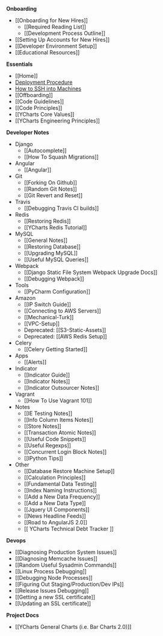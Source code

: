 **Onboarding**
* [[Onboarding for New Hires]]
  * [[Required Reading List]]
  * [[Development Process Outline]]
* [[Setting Up Accounts for New Hires]]
* [[Developer Environment Setup]]
* [[Educational Resources]]

**Essentials**
* [[Home]]
* [Deployment Procedure](https://github.com/ycharts/ycharts_systems/wiki/Deploy-and-Hotfix-%5BYCharts%5D)
* [How to SSH into Machines](https://github.com/ycharts/ycharts_systems/wiki/SSH-%5BYCharts%5D)
* [[Offboarding]]
* [[Code Guidelines]]
* [[Code Principles]]
* [[YCharts Core Values]]
* [[YCharts Engineering Principles]]

**Developer Notes**
* Django
  * [[Autocomplete]]
  * [[How To Squash Migrations]]
* Angular
  * [[Angular]]
* Git
  * [[Forking On Github]]
  * [[Random Git Notes]]
  * [[Git Revert and Reset]]
* Travis
  * [[Debugging Travis CI builds]]
* Redis
  * [[Restoring Redis]]
  * [[YCharts Redis Tutorial]]
* MySQL
  * [[General Notes]]
  * [[Restoring Database]]
  * [[Upgrading MySQL]]
  * [[Useful MySQL Queries]]
* Webpack
  * [[Django Static File System Webpack Upgrade Docs]]
  * [[Debugging Webpack]]
* Tools
  * [[PyCharm Configuration]]
* Amazon
  * [[IP Switch Guide]]
  * [[Connecting to AWS Servers]]
  * [[Mechanical-Turk]]
  * [[VPC-Setup]]
  * Deprecated: [[S3-Static-Assets]]
  * Deprecated: [[AWS Redis Setup]]
* Celery
  * [[Celery Getting Started]]
* Apps
  * [[Alerts]]
* Indicator
  * [[Indicator Guide]]
  * [[Indicator Notes]]
  * [[Indicator Outsourcer Notes]]
* Vagrant
  * [[How To Use Vagrant 101]]
* Notes
  * [[IE Testing Notes]]
  * [[Info Column Items Notes]]
  * [[Store Notes]]
  * [[Transaction Atomic Notes]]
  * [[Useful Code Snippets]]
  * [[Useful Regexps]]
  * [[Concurrent Login Block Notes]]
  * [[IPython Tips]]
* Other
  * [[Database Restore Machine Setup]]
  * [[Calculation Principles]]
  * [[Fundamental Data Testing]]
  * [[Index Naming Instructions]]
  * [[Add a New Data Frequency]]
  * [[Add a New Data Type]]
  * [[Jquery UI Components]]
  * [[News Headline Feeds]]
  * [[Road to AngularJS 2.0]]
  * [[ YCharts Technical Debt Tracker ]]

**Devops**
* [[Diagnosing Production System Issues]]
* [[Diagnosing Memcache Issues]]
* [[Random Useful Sysadmin Commands]]
* [[Linux Process Debugging]]
* [[Debugging Node Processes]]
* [[Figuring Out Staging/Production/Dev IPs]]
* [[Release Issues Debugging]]
* [[Getting a new SSL certificate]]
* [[Updating an SSL certificate]]

**Project Docs**
* [[YCharts General Charts (i.e. Bar Charts 2.0)]]

